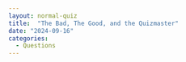 ```yaml
---
layout: normal-quiz
title:  "The Bad, The Good, and the Quizmaster"
date: "2024-09-16"
categories:
  - Questions
---
```




